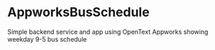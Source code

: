 AppworksBusSchedule
===================

Simple backend service and app using OpenText Appworks showing weekday 9-5 bus schedule 
